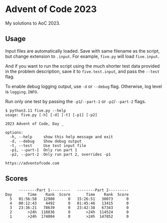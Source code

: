 # Advent of Code 2023

My solutions to AoC 2023.

## Usage

Input files are automatically loaded. Save with same filename as the script, but change extension to `.input`. For example, `five.py` will load `five.input`.

And if you want to run the script using the much shorter test data provided in the problem description, save it to `five.test.input`, and pass the `--test` flag.

To enable debug logging output, use `-d` or `--debug` flag. Otherwise, log level is `logging.INFO`.

Run only one test by passing the `-p1`/`--part-1` or `-p2`/`--part-2` flags. 

```
$ python3.11 five.py --help
usage: five.py [-h] [-d] [-t] [-p1] [-p2]

2023 Advent of Code, Day _

options:
  -h, --help     show this help message and exit
  -d, --debug    Show debug output
  -t, --test     Use test input file
  -p1, --part-1  Only run part 1
  -p2, --part-2  Only run part 2, overrides -p1

https://adventofcode.com
```

## Scores

```
      --------Part 1---------   --------Part 2---------
Day       Time    Rank  Score       Time    Rank  Score
  5   01:56:58   12980      0   15:26:51   30073      0
  4   00:12:43    4492      0   01:45:46   13415      0
  3   23:36:21   78639      0   23:42:38   67343      0
  2       >24h  118836      0       >24h  114524      0
  1       >24h  174004      0       >24h  147852      0
```

